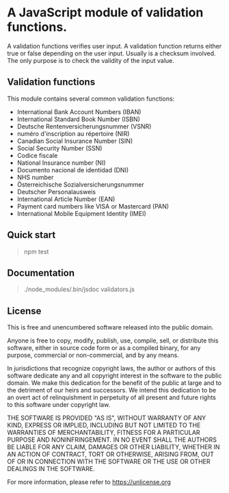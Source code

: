 # A JavaScript module of validation functions. 

A validation functions verifies user input.  A validation function returns either true or false 
depending on the user input. Usually is a checksum involved. The only purpose is to check the validity of the input value.

## Validation functions

This module contains several common validation functions:

- International Bank Account Numbers (IBAN)
- International Standard Book Number (ISBN) 
- Deutsche Rentenversicherungsnummer (VSNR)
- numéro d'inscription au répertoire (NIR)
- Canadian Social Insurance Number (SIN)
- Social Security Number (SSN)
- Codice fiscale
- National Insurance number (NI)
- Documento nacional de identidad (DNI)
- NHS number
- Österreichische Sozialversicherungsnummer 
- Deutscher Personalausweis
- International Article Number (EAN)
- Payment card numbers like VISA or Mastercard (PAN)
- International Mobile Equipment Identity (IMEI)

## Quick start

> npm test

## Documentation

> ./node_modules/.bin/jsdoc validators.js

## License

This is free and unencumbered software released into the public domain.

Anyone is free to copy, modify, publish, use, compile, sell, or
distribute this software, either in source code form or as a compiled
binary, for any purpose, commercial or non-commercial, and by any
means.

In jurisdictions that recognize copyright laws, the author or authors
of this software dedicate any and all copyright interest in the
software to the public domain. We make this dedication for the benefit
of the public at large and to the detriment of our heirs and
successors. We intend this dedication to be an overt act of
relinquishment in perpetuity of all present and future rights to this
software under copyright law.

THE SOFTWARE IS PROVIDED "AS IS", WITHOUT WARRANTY OF ANY KIND,
EXPRESS OR IMPLIED, INCLUDING BUT NOT LIMITED TO THE WARRANTIES OF
MERCHANTABILITY, FITNESS FOR A PARTICULAR PURPOSE AND NONINFRINGEMENT.
IN NO EVENT SHALL THE AUTHORS BE LIABLE FOR ANY CLAIM, DAMAGES OR
OTHER LIABILITY, WHETHER IN AN ACTION OF CONTRACT, TORT OR OTHERWISE,
ARISING FROM, OUT OF OR IN CONNECTION WITH THE SOFTWARE OR THE USE OR
OTHER DEALINGS IN THE SOFTWARE.

For more information, please refer to <https://unlicense.org>